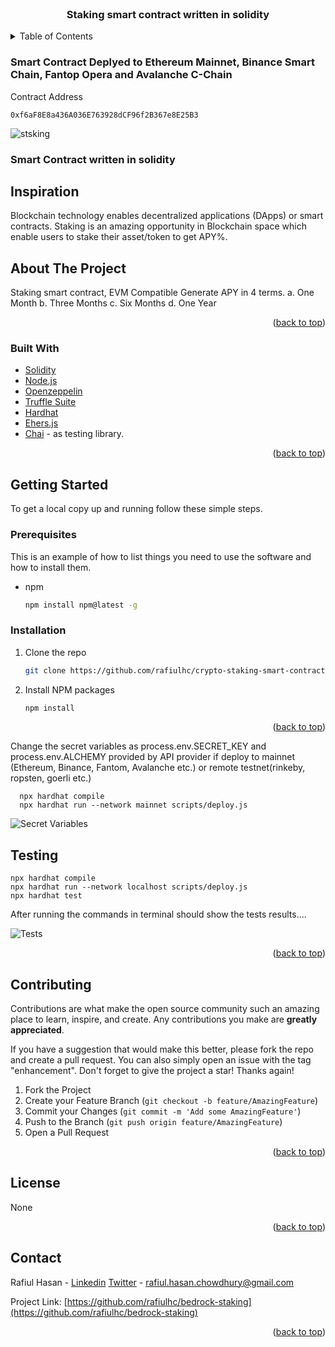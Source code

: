 <div id="top"></div>



<!-- PROJECT LOGO -->
<br />
<div align="center">
 

  <h3 align="center">Staking smart contract written in solidity</h3>


</div>



<!-- TABLE OF CONTENTS -->
<details>
  <summary>Table of Contents</summary>
  <ol>
    <li><a href="#inspiration">Inspiration</a></li>
    <li>
      <a href="#about-the-project">About The Project</a>
      <ul>
        <li><a href="#built-with">Built With</a></li>
      </ul>
    </li>
    <li>
      <a href="#getting-started">Getting Started</a>
      <ul>
        <li><a href="#prerequisites">Prerequisites</a></li>
        <li><a href="#installation">Installation</a></li>
      </ul>
    </li>
    <li><a href="#testing">Testing</a></li>
    <li><a href="#usage">Usage</a></li>
    <li><a href="#contributing">Contributing</a></li>
    <li><a href="#license">License</a></li>
    <li><a href="#contact">Contact</a></li>
  </ol>
</details>


### Smart Contract Deplyed to Ethereum Mainnet, Binance Smart Chain, Fantop Opera and Avalanche C-Chain
Contract Address 


    0xf6aF8E8a436A036E763928dCF96f2B367e8E25B3

      
     



![stsking](https://user-images.githubusercontent.com/68476971/180765484-16ca27a5-0dd8-4c1d-97d3-c7f6c5d5e605.png)


### Smart Contract written in solidity




<!-- ABOUT THE PROJECT -->
## Inspiration

Blockchain technology enables decentralized applications (DApps) or smart contracts. Staking is an amazing opportunity in Blockchain space which enable users to stake their asset/token to get APY%.


## About The Project

Staking smart contract, EVM Compatible
Generate APY in 4 terms.
  a. One Month
  b. Three Months
  c. Six Months
  d. One Year



<p align="right">(<a href="#top">back to top</a>)</p>



### Built With

* [Solidity](https://docs.soliditylang.org/en/v0.8.14/)
* [Node.js](https://nodejs.org/en/docs/)
* [Openzeppelin](https://www.openzeppelin.com/)
* [Truffle Suite](https://trufflesuite.com/)
* [Hardhat](https://hardhat.org/)
* [Ehers.js](https://docs.ethers.io/v5/)
* [Chai](https://www.npmjs.com/package/chai) - as testing library.



<p align="right">(<a href="#top">back to top</a>)</p>



<!-- GETTING STARTED -->
## Getting Started

To get a local copy up and running follow these simple steps.

### Prerequisites

This is an example of how to list things you need to use the software and how to install them.
* npm
  ```sh
  npm install npm@latest -g
  ```

### Installation



1. Clone the repo
   ```sh
   git clone https://github.com/rafiulhc/crypto-staking-smart-contract.git
   ```
2. Install NPM packages
   ```sh
   npm install
   ```
<p align="right">(<a href="#top">back to top</a>)</p>

Change the secret variables as process.env.SECRET_KEY and process.env.ALCHEMY provided by API provider if deploy to mainnet (Ethereum, Binance, Fantom, Avalanche etc.) or remote testnet(rinkeby, ropsten, goerli etc.)

```npm install
  npx hardhat compile
  npx hardhat run --network mainnet scripts/deploy.js
  ```

![Secret Variables](https://user-images.githubusercontent.com/68476971/169951589-da24b489-0cb6-44f8-a1fb-f9f02afca154.png)


<!--Testing-->
## Testing 

  ```npm install
  npx hardhat compile
  npx hardhat run --network localhost scripts/deploy.js
  npx hardhat test
  ```


After running the commands in terminal should show the tests results....


![Tests](https://user-images.githubusercontent.com/68476971/169960734-8bad34dc-93ca-40b8-843d-e8e48992d94a.png)


<p align="right">(<a href="#top">back to top</a>)</p>

<!-- CONTRIBUTING -->
## Contributing

Contributions are what make the open source community such an amazing place to learn, inspire, and create. Any contributions you make are **greatly appreciated**.

If you have a suggestion that would make this better, please fork the repo and create a pull request. You can also simply open an issue with the tag "enhancement".
Don't forget to give the project a star! Thanks again!

1. Fork the Project
2. Create your Feature Branch (`git checkout -b feature/AmazingFeature`)
3. Commit your Changes (`git commit -m 'Add some AmazingFeature'`)
4. Push to the Branch (`git push origin feature/AmazingFeature`)
5. Open a Pull Request

<p align="right">(<a href="#top">back to top</a>)</p>



<!-- LICENSE -->
## License

None

<p align="right">(<a href="#top">back to top</a>)</p>



<!-- CONTACT -->
## Contact

Rafiul Hasan - [Linkedin](https://www.linkedin.com/in/hrafiul/)
               [Twitter](https://twitter.com/r_hasan_c)
               - rafiul.hasan.chowdhury@gmail.com

Project Link: [https://github.com/rafiulhc/bedrock-staking](https://github.com/rafiulhc/bedrock-staking)

<p align="right">(<a href="#top">back to top</a>)</p>







